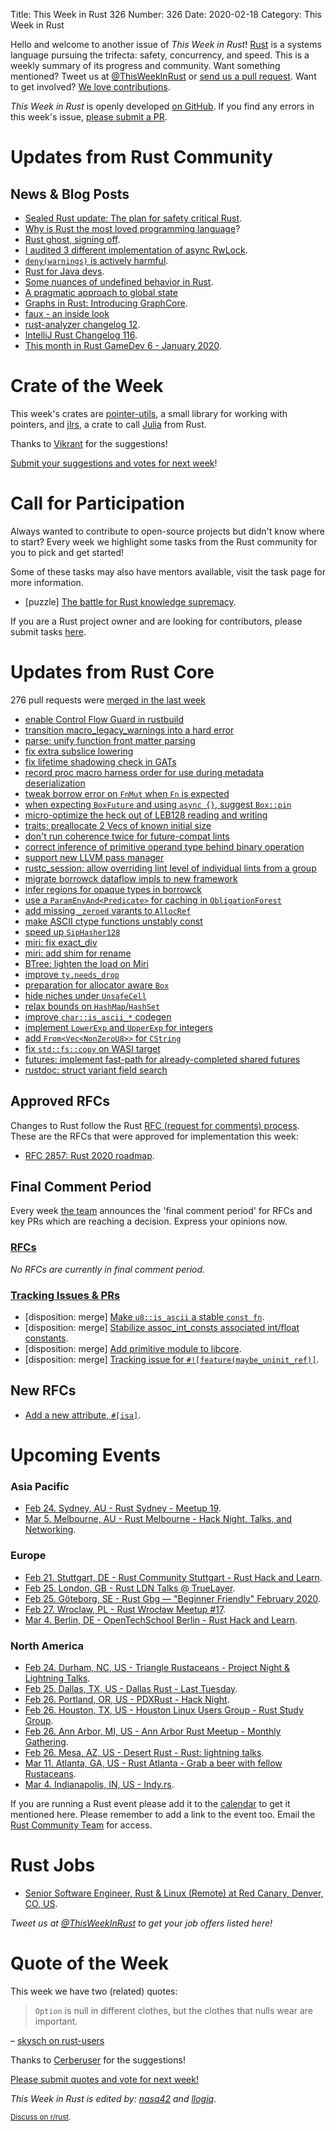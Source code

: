 Title: This Week in Rust 326
Number: 326
Date: 2020-02-18
Category: This Week in Rust

Hello and welcome to another issue of *This Week in Rust*!
[Rust](http://rust-lang.org) is a systems language pursuing the trifecta: safety, concurrency, and speed.
This is a weekly summary of its progress and community.
Want something mentioned? Tweet us at [@ThisWeekInRust](https://twitter.com/ThisWeekInRust) or [send us a pull request](https://github.com/cmr/this-week-in-rust).
Want to get involved? [We love contributions](https://github.com/rust-lang/rust/blob/master/CONTRIBUTING.md).

*This Week in Rust* is openly developed [on GitHub](https://github.com/cmr/this-week-in-rust).
If you find any errors in this week's issue, [please submit a PR](https://github.com/cmr/this-week-in-rust/pulls).

# Updates from Rust Community

## News & Blog Posts

* [Sealed Rust update: The plan for safety critical Rust](https://ferrous-systems.com/blog/sealed-rust-the-plan/).
* [Why is Rust the most loved programming language](https://matklad.github.io/2020/02/14/why-rust-is-loved.html)?
* [Rust ghost, signing off](https://quietmisdreavus.net/self/2020/02/17/rust-ghost-signing-off/).
* [I audited 3 different implementation of async RwLock](https://www.reddit.com/r/rust/comments/f4zldz/i_audited_3_different_implementation_of_async/).
* [`deny(warnings)` is actively harmful](https://www.reddit.com/r/rust/comments/f5xpib/psa_denywarnings_is_actively_harmful/).
* [Rust for Java devs](https://leshow.github.io/post/rust_for_java_devs/).
* [Some nuances of undefined behavior in Rust](https://typr124.github.io/UB1).
* [A pragmatic approach to global state](http://adventures.michaelfbryan.com/posts/pragmatic-global-state/)
* [Graphs in Rust: Introducing GraphCore](https://depth-first.com/articles/2020/02/17/graphs-in-rust-introducting-graphcore/).
* [faux - an inside look](https://nrxus.github.io/faux/blog/how-it-works.html)
* [rust-analyzer changelog 12](https://rust-analyzer.github.io/thisweek/2020/02/17/changelog-12.html).
* [IntelliJ Rust Changelog 116](https://intellij-rust.github.io/2020/02/18/changelog-116.html).
* [This month in Rust GameDev 6 - January 2020](https://rust-gamedev.github.io/posts/newsletter-006/).

# Crate of the Week

This week's crates are [pointer-utils](https://github.com/CAD97/pointer-utils), a small library for working with pointers, and [jlrs](https://github.com/Taaitaaiger/jlrs), a crate to call [Julia](https://julialang.org) from Rust.

Thanks to [Vikrant](https://users.rust-lang.org/t/crate-of-the-week/2704/729) for the suggestions!

[Submit your suggestions and votes for next week][submit_crate]!

[submit_crate]: https://users.rust-lang.org/t/crate-of-the-week/2704

# Call for Participation

Always wanted to contribute to open-source projects but didn't know where to start?
Every week we highlight some tasks from the Rust community for you to pick and get started!

Some of these tasks may also have mentors available, visit the task page for more information.

* [puzzle] [The battle for Rust knowledge supremacy](https://rustbattle.net/battle/straight-finch-8-e4f4).

If you are a Rust project owner and are looking for contributors, please submit tasks [here][guidelines].

[guidelines]: https://users.rust-lang.org/t/twir-call-for-participation/4821

# Updates from Rust Core

276 pull requests were [merged in the last week][merged]

[merged]: https://github.com/search?q=is%3Apr+org%3Arust-lang+is%3Amerged+merged%3A2020-02-10..2020-02-17

* [enable Control Flow Guard in rustbuild](https://github.com/rust-lang/rust/pull/68824)
* [transition macro_legacy_warnings into a hard error](https://github.com/rust-lang/rust/pull/69129)
* [parse: unify function front matter parsing](https://github.com/rust-lang/rust/pull/69023)
* [fix extra subslice lowering](https://github.com/rust-lang/rust/pull/69128)
* [fix lifetime shadowing check in GATs](https://github.com/rust-lang/rust/pull/68938)
* [record proc macro harness order for use during metadata deserialization](https://github.com/rust-lang/rust/pull/68814)
* [tweak borrow error on `FnMut` when `Fn` is expected](https://github.com/rust-lang/rust/pull/68816)
* [when expecting `BoxFuture` and using `async {}`, suggest `Box::pin`](https://github.com/rust-lang/rust/pull/69082)
* [micro-optimize the heck out of LEB128 reading and writing](https://github.com/rust-lang/rust/pull/69050)
* [traits: preallocate 2 Vecs of known initial size](https://github.com/rust-lang/rust/pull/69022)
* [don't run coherence twice for future-compat lints](https://github.com/rust-lang/rust/pull/69044)
* [correct inference of primitive operand type behind binary operation](https://github.com/rust-lang/rust/pull/68129)
* [support new LLVM pass manager](https://github.com/rust-lang/rust/pull/67954)
* [rustc_session: allow overriding lint level of individual lints from a group](https://github.com/rust-lang/rust/pull/67885)
* [migrate borrowck dataflow impls to new framework](https://github.com/rust-lang/rust/pull/68241)
* [infer regions for opaque types in borrowck](https://github.com/rust-lang/rust/pull/67681)
* [use a `ParamEnvAnd<Predicate>` for caching in `ObligationForest`](https://github.com/rust-lang/rust/pull/68475)
* [add missing `_zeroed` varants to `AllocRef`](https://github.com/rust-lang/rust/pull/69027)
* [make ASCII ctype functions unstably const](https://github.com/rust-lang/rust/pull/68986)
* [speed up `SipHasher128`](https://github.com/rust-lang/rust/pull/68914)
* [miri: fix exact_div](https://github.com/rust-lang/rust/pull/69126)
* [miri: add shim for rename](https://github.com/rust-lang/miri/pull/1158)
* [BTree: lighten the load on Miri](https://github.com/rust-lang/rust/pull/68781)
* [improve `ty.needs_drop`](https://github.com/rust-lang/rust/pull/68679)
* [preparation for allocator aware `Box`](https://github.com/rust-lang/rust/pull/69058)
* [hide niches under `UnsafeCell`](https://github.com/rust-lang/rust/pull/68491)
* [relax bounds on `HashMap`/`HashSet`](https://github.com/rust-lang/rust/pull/67642)
* [improve `char::is_ascii_*` codegen](https://github.com/rust-lang/rust/pull/67585)
* [implement `LowerExp` and `UpperExp` for integers](https://github.com/rust-lang/rust/pull/66721)
* [add `From<Vec<NonZeroU8>>` for `CString`](https://github.com/rust-lang/rust/pull/64069)
* [fix `std::fs::copy` on WASI target](https://github.com/rust-lang/rust/pull/69106)
* [futures: implement fast-path for already-completed shared futures](https://github.com/rust-lang/futures-rs/pull/2074)
* [rustdoc: struct variant field search](https://github.com/rust-lang/rust/pull/68668)

## Approved RFCs

Changes to Rust follow the Rust [RFC (request for comments) process](https://github.com/rust-lang/rfcs#rust-rfcs). These
are the RFCs that were approved for implementation this week:

* [RFC 2857: Rust 2020 roadmap](https://github.com/rust-lang/rfcs/pull/2857).

## Final Comment Period

Every week [the team](https://www.rust-lang.org/team.html) announces the
'final comment period' for RFCs and key PRs which are reaching a
decision. Express your opinions now.

### [RFCs](https://github.com/rust-lang/rfcs/labels/final-comment-period)

*No RFCs are currently in final comment period.*

### [Tracking Issues & PRs](https://github.com/rust-lang/rust/labels/final-comment-period)

* [disposition: merge] [Make `u8::is_ascii` a stable `const fn`](https://github.com/rust-lang/rust/pull/68984).
* [disposition: merge] [Stabilize assoc_int_consts associated int/float constants](https://github.com/rust-lang/rust/pull/68952).
* [disposition: merge] [Add primitive module to libcore](https://github.com/rust-lang/rust/pull/67637).
* [disposition: merge] [Tracking issue for `#![feature(maybe_uninit_ref)]`](https://github.com/rust-lang/rust/issues/63568).

## New RFCs

* [Add a new attribute, `#[isa]`](https://github.com/rust-lang/rfcs/pull/2867).

# Upcoming Events

### Asia Pacific

* [Feb 24. Sydney, AU - Rust Sydney - Meetup 19](https://www.meetup.com/Rust-Sydney/events/268525192/).
* [Mar  5. Melbourne, AU - Rust Melbourne - Hack Night, Talks, and Networking](https://www.meetup.com/Rust-Melbourne/events/268002615/).

### Europe

* [Feb 21. Stuttgart, DE - Rust Community Stuttgart - Rust Hack and Learn](https://www.meetup.com/Rust-Community-Stuttgart/events/268416708/).
* [Feb 25. London, GB - Rust LDN Talks @ TrueLayer](https://www.meetup.com/Rust-London-User-Group/events/268354799).
* [Feb 25. Göteborg, SE - Rust Gbg — "Beginner Friendly" February 2020](https://www.meetup.com/rustgbg/events/268653522/).
* [Feb 27. Wroclaw, PL - Rust Wrocław Meetup #17](https://www.meetup.com/Rust-Wroclaw/events/268683403).
* [Mar 4. Berlin, DE - OpenTechSchool Berlin - Rust Hack and Learn](https://www.meetup.com/opentechschool-berlin/events/gztznrybcfbgb/).

### North America

* [Feb 24. Durham, NC, US - Triangle Rustaceans - Project Night & Lightning Talks](https://www.meetup.com/triangle-rustaceans/events/mfglwpybcdbgc/).
* [Feb 25. Dallas, TX, US - Dallas Rust - Last Tuesday](https://www.meetup.com/Dallas-Rust/events/zfgwzmybcdbhc/).
* [Feb 26. Portland, OR, US - PDXRust - Hack Night](https://www.meetup.com/PDXRust/events/268266020/).
* [Feb 26. Houston, TX, US - Houston Linux Users Group - Rust Study Group](https://www.facebook.com/events/469382520642102).
* [Feb 26. Ann Arbor, MI, US - Ann Arbor Rust Meetup - Monthly Gathering](https://www.meetup.com/Ann-Arbor-Rust-Meetup/events/zdfscrybcdbjc/).
* [Feb 26. Mesa, AZ, US - Desert Rust - Rust: lightning talks](https://www.meetup.com/Desert-Rustaceans/events/268793593/).
* [Mar 11. Atlanta, GA, US - Rust Atlanta - Grab a beer with fellow Rustaceans](https://www.meetup.com/Rust-ATL/events/qxqdgrybcfbpb/).
* [Mar  4. Indianapolis, IN, US - Indy.rs](https://www.meetup.com/indyrs/events/mffbtpybcfbgb/).

If you are running a Rust event please add it to the [calendar] to get
it mentioned here. Please remember to add a link to the event too.
Email the [Rust Community Team][community] for access.

[calendar]: https://www.google.com/calendar/embed?src=apd9vmbc22egenmtu5l6c5jbfc%40group.calendar.google.com
[community]: mailto:community-team@rust-lang.org

# Rust Jobs

* [Senior Software Engineer, Rust & Linux (Remote) at Red Canary, Denver, CO, US](https://jobs.lever.co/redcanary/d7729b7d-e18d-4fe9-b3f5-fd5f8b947f22).

*Tweet us at [@ThisWeekInRust](https://twitter.com/ThisWeekInRust) to get your job offers listed here!*

# Quote of the Week

This week we have two (related) quotes:

> `Option` is null in different clothes, but the clothes that nulls wear are important.

– [skysch on rust-users](https://users.rust-lang.org/t/how-would-you-do-that-in-rust-versus-java/38187/6)

Thanks to [Cerberuser](https://users.rust-lang.org/t/twir-quote-of-the-week/328/815) for the suggestions!

[Please submit quotes and vote for next week!](https://users.rust-lang.org/t/twir-quote-of-the-week/328)

*This Week in Rust is edited by: [nasa42](https://github.com/nasa42) and [llogiq](https://github.com/llogiq).*

<small>[Discuss on r/rust]().</small>
